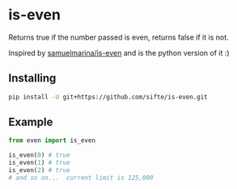 # is-even
Returns true if the number passed is even, returns false if it is not.

Inspired by [samuelmarina/is-even](https://github.com/samuelmarina/is-even) and is the python version of it :)

## Installing
```sh
pip install -U git+https://github.com/sifte/is-even.git
```

## Example
```py
from even import is_even

is_even(0) # true
is_even(1) # true
is_even(2) # true
# and so on...  current limit is 125,000
```

